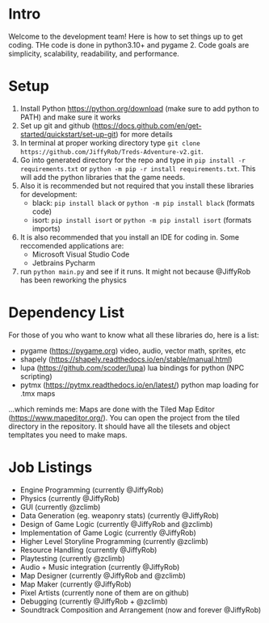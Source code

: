 # Intro
Welcome to the development team!  Here is how to set things up to get coding.  THe code is done in python3.10+ and pygame 2.  Code goals are simplicity, scalability, readability, and performance.
# Setup
1. Install Python https://python.org/download (make sure to add python to PATH) and make sure it works
2. Set up git and github (https://docs.github.com/en/get-started/quickstart/set-up-git) for more details
3. In terminal at proper working directory type `git clone https://github.com/JiffyRob/Treds-Adventure-v2.git`.
4. Go into generated directory for the repo and type in `pip install -r requirements.txt` or `python -m pip -r install requirements.txt`.  This will add the python libraries that the game needs.
5. Also it is recommended but not required that you install these libraries for development:
   - black: `pip install black` or `python -m pip install black` (formats code)
   - isort: `pip install isort` or `python -m pip install isort` (formats imports)
6. It is also recommended that you install an IDE for coding in.  Some reccomended applications are:
   - Microsoft Visual Studio Code
   - Jetbrains Pycharm
7. run `python main.py` and see if it runs.  It might not because @JiffyRob has been reworking the physics

# Dependency List
For those of you who want to know what all these libraries do, here is a list:
 - pygame (https://pygame.org) video, audio, vector math, sprites, etc
 - shapely (https://shapely.readthedocs.io/en/stable/manual.html)
 - lupa (https://github.com/scoder/lupa) lua bindings for python (NPC scripting)
 - pytmx (https://pytmx.readthedocs.io/en/latest/) python map loading for .tmx maps

...which reminds me:
Maps are done with the Tiled Map Editor (https://www.mapeditor.org/).  You can open the project from the tiled directory in the repository.  It should have all the tilesets and object templtates you need to make maps.

# Job Listings
 - Engine Programming (currently @JiffyRob)
 - Physics (currently @JiffyRob)
 - GUI (currently @zclimb)
 - Data Generation (eg. weaponry stats) (currently @JiffyRob)
 - Design of Game Logic (currently @JiffyRob and @zclimb)
 - Implementation of Game Logic (currently @JiffyRob)
 - Higher Level Storyline Programming (currently @zclimb)
 - Resource Handling (currently @JiffyRob)
 - Playtesting (currently @zclimb)
 - Audio + Music integration (currently @JiffyRob)
 - Map Designer (currently @JiffyRob and @zclimb)
 - Map Maker (currently @JiffyRob)
 - Pixel Artists (currently none of them are on github)
 - Debugging (currently @JiffyRob + @zclimb)
 - Soundtrack Composition and Arrangement (now and forever @JiffyRob)
